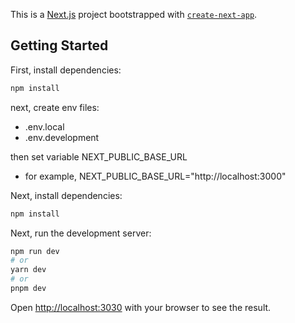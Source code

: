 This is a [Next.js](https://nextjs.org/) project bootstrapped with [`create-next-app`](https://github.com/vercel/next.js/tree/canary/packages/create-next-app).

## Getting Started

First, install dependencies:

```bash
npm install
```

next, create env files:

- .env.local
- .env.development

then set variable NEXT_PUBLIC_BASE_URL
-   for example, NEXT_PUBLIC_BASE_URL="http://localhost:3000"

Next, install dependencies:

```bash
npm install

```

Next, run the development server:

```bash
npm run dev
# or
yarn dev
# or
pnpm dev
```

Open [http://localhost:3030](http://localhost:3030) with your browser to see the result.